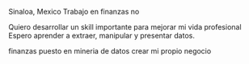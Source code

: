 

Sinaloa, Mexico
Trabajo en finanzas
no

Quiero desarrollar un skill importante para mejorar mi vida profesional
Espero aprender a extraer, manipular y presentar datos.

finanzas
puesto en mineria de datos
crear mi propio negocio

